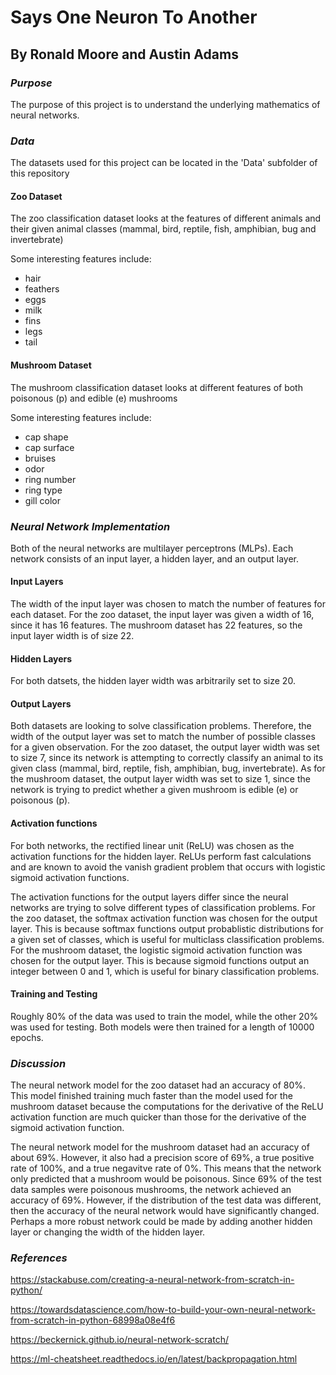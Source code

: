 # Says One Neuron To Another
## By Ronald Moore and Austin Adams
  
### *Purpose*
The purpose of this project is to understand the underlying mathematics of neural networks.

### *Data*
The datasets used for this project can be located in the 'Data' subfolder of this repository
#### Zoo Dataset
The zoo classification dataset looks at the features of different animals and their given animal classes (mammal, bird, reptile, fish, amphibian, bug and invertebrate)

Some interesting features include:
* hair
* feathers
* eggs
* milk
* fins
* legs
* tail
#### Mushroom Dataset
The mushroom classification dataset looks at different features of both poisonous (p) and edible (e) mushrooms

Some interesting features include:
* cap shape
* cap surface
* bruises
* odor
* ring number
* ring type
* gill color

### *Neural Network Implementation*
Both of the neural networks are multilayer perceptrons (MLPs). Each network consists of an input layer, a hidden layer, and an output layer.

#### Input Layers
The width of the input layer was chosen to match the number of features for each dataset. For the zoo dataset, the input layer was given a width of 16, since it has 16 features. The mushroom dataset has 22 features, so the input layer width is of size 22.
#### Hidden Layers
For both datsets, the hidden layer width was arbitrarily set to size 20.
#### Output Layers
Both datasets are looking to solve classification problems. Therefore, the width of the output layer was set to match the number of possible classes for a given observation. For the zoo dataset, the output layer width was set to size 7, since its network is attempting to correctly classify an animal to its given class (mammal, bird, reptile, fish, amphibian, bug, invertebrate). As for the mushroom dataset, the output layer width was set to size 1, since the network is trying to predict whether a given mushroom is edible (e) or poisonous (p).
#### Activation functions
For both networks, the rectified linear unit (ReLU) was chosen as the activation functions for the hidden layer. ReLUs perform fast calculations and are known to avoid the vanish gradient problem that occurs with logistic sigmoid activation functions.

The activation functions for the output layers differ since the neural networks are trying to solve different types of classification problems. For the zoo dataset, the softmax activation function was chosen for the output layer. This is because softmax functions output probablistic distributions for a given set of classes, which is useful for multiclass classification problems. For the mushroom dataset, the logistic sigmoid activation function was chosen for the output layer. This is because sigmoid functions output an integer between 0 and 1, which is useful for binary classification problems.
#### Training and Testing
Roughly 80% of the data was used to train the model, while the other 20% was used for testing. Both models were then trained for a length of 10000 epochs.
### *Discussion*
The neural network model for the zoo dataset had an accuracy of 80%. This model  finished training much faster than the model used for the mushroom dataset because the computations for the derivative of the ReLU activation function are much quicker than those for the derivative of the sigmoid activation function.

The neural network model for the mushroom dataset had an accuracy of about 69%. However, it also had a precision score of 69%, a true positive rate of 100%, and a true negavitve rate of 0%. This means that the network only predicted that a mushroom would be poisonous. Since 69% of the test data samples were poisonous mushrooms, the network achieved an accuracy of 69%. However, if the distribution of the test data was different, then the accuracy of the neural network would have significantly changed. Perhaps a more robust network could be made by adding another hidden layer or changing the width of the hidden layer.

### *References*
https://stackabuse.com/creating-a-neural-network-from-scratch-in-python/

https://towardsdatascience.com/how-to-build-your-own-neural-network-from-scratch-in-python-68998a08e4f6

https://beckernick.github.io/neural-network-scratch/

https://ml-cheatsheet.readthedocs.io/en/latest/backpropagation.html
